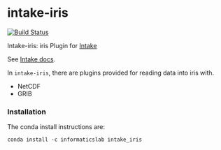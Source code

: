# intake-iris

[![Build Status](https://travis-ci.org/informatics-lab/intake-iris.svg?branch=master)](https://travis-ci.org/informatics-lab/intake-iris)

Intake-iris: iris Plugin for [Intake](https://github.com/informatics-lab/intake-iris)

See [Intake docs](https://intake.readthedocs.io/en/latest/overview.html).

In `intake-iris`, there are plugins provided for reading data into iris with.
  - NetCDF
  - GRIB

### Installation

The conda install instructions are:

```
conda install -c informaticslab intake_iris
```
